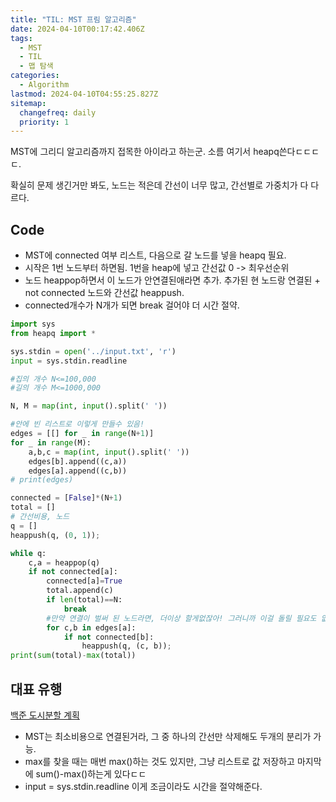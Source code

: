 ```yaml
---
title: "TIL: MST 프림 알고리즘"
date: 2024-04-10T00:17:42.406Z
tags:
  - MST
  - TIL
  - 맵 탐색
categories:
  - Algorithm
lastmod: 2024-04-10T04:55:25.827Z
sitemap:
  changefreq: daily
  priority: 1
---
```


MST에 그리디 알고리즘까지 접목한 아이라고 하는군.
소름 여기서 heapq쓴다ㄷㄷㄷㄷ.

확실히 문제 생긴거만 봐도, 노드는 적은데 간선이 너무 많고, 간선별로 가중치가 다 다르다.

## Code

- MST에 connected 여부 리스트, 다음으로 갈 노드를 넣을 heapq 필요.
- 시작은 1번 노드부터 하면됨. 1번을 heap에 넣고 간선값 0 -> 최우선순위
- 노드 heappop하면서 이 노드가 안연결된애라면 추가.
  추가된 현 노드랑 연결된 + not connected 노드와 간선값 heappush.
- connected개수가 N개가 되면 break 걸어야 더 시간 절약.

```py
import sys
from heapq import *

sys.stdin = open('../input.txt', 'r')
input = sys.stdin.readline

#집의 개수 N<=100,000
#길의 개수 M<=1000,000

N, M = map(int, input().split(' '))

#안에 빈 리스트로 이렇게 만들수 있음!
edges = [[] for _ in range(N+1)]
for _ in range(M):
    a,b,c = map(int, input().split(' '))
    edges[b].append((c,a))
    edges[a].append((c,b))
# print(edges)

connected = [False]*(N+1)
total = []
# 간선비용, 노드
q = []
heappush(q, (0, 1));

while q:
    c,a = heappop(q)
    if not connected[a]:
        connected[a]=True
        total.append(c)
        if len(total)==N:
            break
        #만약 연결이 벌써 된 노드라면, 더이상 할게없잖아! 그러니까 이걸 돌릴 필요도 없다.
        for c,b in edges[a]:
            if not connected[b]:
                heappush(q, (c, b));
print(sum(total)-max(total))

```

## 대표 유행

[백준 도시분할 계획](https://www.acmicpc.net/problem/1647)

- MST는 최소비용으로 연결된거라, 그 중 하나의 간선만 삭제해도 두개의 분리가 가능.
- max를 찾을 때는 매번 max()하는 것도 있지만,
  그냥 리스트로 값 저장하고 마지막에 sum()-max()하는게 있다ㄷㄷ
- input = sys.stdin.readline 이게 조금이라도 시간을 절약해준다.
